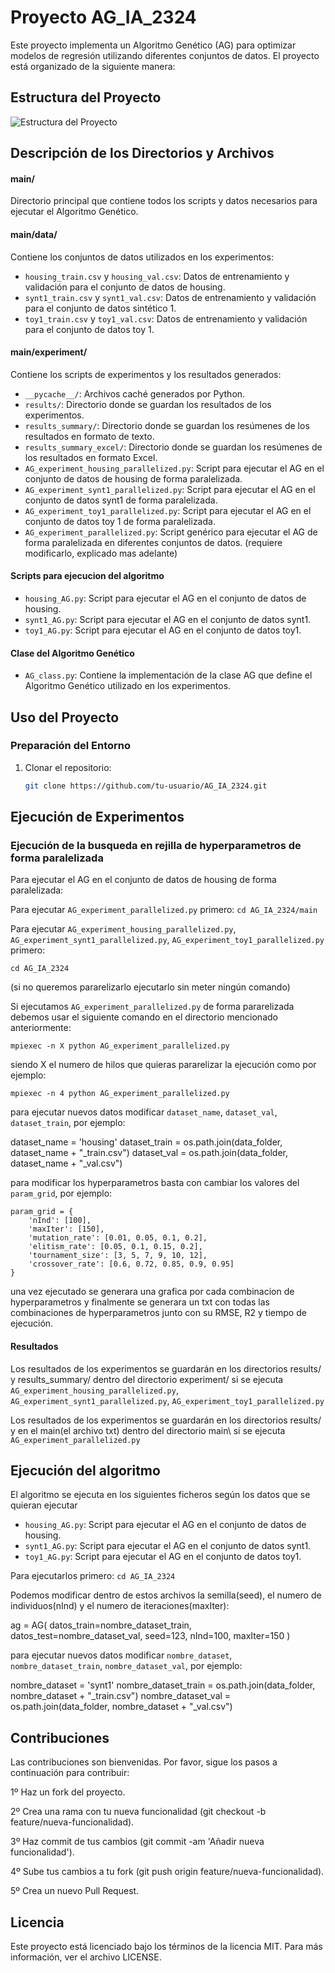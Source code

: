 
# Proyecto AG_IA_2324

Este proyecto implementa un Algoritmo Genético (AG) para optimizar modelos de regresión utilizando diferentes conjuntos de datos. El proyecto está organizado de la siguiente manera:

## Estructura del Proyecto

![Estructura del Proyecto](https://i.ibb.co/S6VByT3/Captura-de-pantalla-2024-06-10-231136.png)




## Descripción de los Directorios y Archivos

#### main/

Directorio principal que contiene todos los scripts y datos necesarios para ejecutar el Algoritmo Genético.

#### main/data/

Contiene los conjuntos de datos utilizados en los experimentos:
- `housing_train.csv` y `housing_val.csv`: Datos de entrenamiento y validación para el conjunto de datos de housing.
- `synt1_train.csv` y `synt1_val.csv`: Datos de entrenamiento y validación para el conjunto de datos sintético 1.
- `toy1_train.csv` y `toy1_val.csv`: Datos de entrenamiento y validación para el conjunto de datos toy 1.

#### main/experiment/

Contiene los scripts de experimentos y los resultados generados:
- `__pycache__/`: Archivos caché generados por Python.
- `results/`: Directorio donde se guardan los resultados de los experimentos.
- `results_summary/`: Directorio donde se guardan los resúmenes de los resultados en formato de texto.
- `results_summary_excel/`: Directorio donde se guardan los resúmenes de los resultados en formato Excel.
- `AG_experiment_housing_parallelized.py`: Script para ejecutar el AG en el conjunto de datos de housing de forma paralelizada.
- `AG_experiment_synt1_parallelized.py`: Script para ejecutar el AG en el conjunto de datos synt1 de forma paralelizada.
- `AG_experiment_toy1_parallelized.py`: Script para ejecutar el AG en el conjunto de datos toy 1 de forma paralelizada.
- `AG_experiment_parallelized.py`: Script genérico para ejecutar el AG de forma paralelizada en diferentes conjuntos de datos. (requiere modificarlo, explicado mas adelante)

#### Scripts para ejecucion del algoritmo

- `housing_AG.py`: Script para ejecutar el AG en el conjunto de datos de housing.
- `synt1_AG.py`: Script para ejecutar el AG en el conjunto de datos synt1.
- `toy1_AG.py`: Script para ejecutar el AG en el conjunto de datos toy1.

#### Clase del Algoritmo Genético

- `AG_class.py`: Contiene la implementación de la clase AG que define el Algoritmo Genético utilizado en los experimentos.

## Uso del Proyecto

### Preparación del Entorno

1. Clonar el repositorio:
   ```sh
   git clone https://github.com/tu-usuario/AG_IA_2324.git

## Ejecución de Experimentos
### Ejecución de la busqueda en rejilla de hyperparametros de forma paralelizada

Para ejecutar el AG en el conjunto de datos de housing de forma paralelizada:

Para ejecutar `AG_experiment_parallelized.py` primero:
   `cd AG_IA_2324/main`

Para ejecutar `AG_experiment_housing_parallelized.py`, `AG_experiment_synt1_parallelized.py`, `AG_experiment_toy1_parallelized.py` primero:

   `cd AG_IA_2324`

(si no queremos pararelizarlo ejecutarlo sin meter ningún comando)

Si ejecutamos `AG_experiment_parallelized.py` de forma pararelizada debemos usar el siguiente comando en el directorio mencionado anteriormente:

   `mpiexec -n X python AG_experiment_parallelized.py`

siendo X el numero de hilos que quieras pararelizar la ejecución como por ejemplo:

   `mpiexec -n 4 python AG_experiment_parallelized.py`

para ejecutar nuevos datos modificar `dataset_name`, `dataset_val`, `dataset_train`, por ejemplo:
    
   dataset_name = 'housing'
   dataset_train = os.path.join(data_folder, dataset_name + "_train.csv")
   dataset_val = os.path.join(data_folder, dataset_name + "_val.csv")

para modificar los hyperparametros basta con cambiar los valores del `param_grid`, por ejemplo:

    param_grid = {
        'nInd': [100],
        'maxIter': [150],
        'mutation_rate': [0.01, 0.05, 0.1, 0.2],
        'elitism_rate': [0.05, 0.1, 0.15, 0.2],
        'tournament_size': [3, 5, 7, 9, 10, 12],
        'crossover_rate': [0.6, 0.72, 0.85, 0.9, 0.95]
    }

 una vez ejecutado se generara una grafica por cada combinacion de hyperparametros y finalmente se generara un txt con todas las combinaciones de hyperparametros junto con su RMSE, R2 y tiempo de ejecución.

#### Resultados
Los resultados de los experimentos se guardarán en los directorios results/ y results_summary/ dentro del directorio experiment/ si se ejecuta `AG_experiment_housing_parallelized.py`, `AG_experiment_synt1_parallelized.py`, `AG_experiment_toy1_parallelized.py`

Los resultados de los experimentos se guardarán en los directorios results/ y en el main(el archivo txt) dentro del directorio main\ si se ejecuta `AG_experiment_parallelized.py`

## Ejecución del algoritmo
El algoritmo se ejecuta en los siguientes ficheros según los datos que se quieran ejecutar
- `housing_AG.py`: Script para ejecutar el AG en el conjunto de datos de housing.
- `synt1_AG.py`: Script para ejecutar el AG en el conjunto de datos synt1.
- `toy1_AG.py`: Script para ejecutar el AG en el conjunto de datos toy1.

Para ejecutarlos primero:
    `cd AG_IA_2324`

Podemos modificar dentro de estos archivos la semilla(seed), el numero de individuos(nInd) y el numero de iteraciones(maxIter):

ag = AG(
    datos_train=nombre_dataset_train,
    datos_test=nombre_dataset_val,
    seed=123,
    nInd=100,
    maxIter=150
)

para ejecutar nuevos datos modificar `nombre_dataset`, `nombre_dataset_train`, `nombre_dataset_val`, por ejemplo:

   nombre_dataset = 'synt1'
   nombre_dataset_train = os.path.join(data_folder, nombre_dataset + "_train.csv")
   nombre_dataset_val = os.path.join(data_folder, nombre_dataset + "_val.csv")

## Contribuciones

Las contribuciones son bienvenidas. Por favor, sigue los pasos a continuación para contribuir:

1º Haz un fork del proyecto.

2º Crea una rama con tu nueva funcionalidad (git checkout -b feature/nueva-funcionalidad).

3º Haz commit de tus cambios (git commit -am 'Añadir nueva funcionalidad').

4º Sube tus cambios a tu fork (git push origin feature/nueva-funcionalidad).

5º Crea un nuevo Pull Request.

## Licencia

Este proyecto está licenciado bajo los términos de la licencia MIT. Para más información, ver el archivo LICENSE.